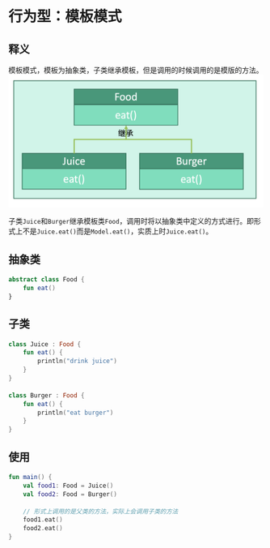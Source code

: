 # 行为型：模板模式


## 释义
模板模式，模板为抽象类，子类继承模板，但是调用的时候调用的是模版的方法。
![2feaf82eae3f221420c979fc54df1fb9](行为型：模板模式.resources/2DA3AB5D-04C4-44AB-A45B-0C145ECC14DA.png "模板模式")

子类`Juice`和`Burger`继承模板类`Food`，调用时将以抽象类中定义的方式进行。即形式上不是`Juice.eat()`而是`Model.eat()`，实质上时`Juice.eat()`。



## 抽象类
```kotlin
abstract class Food {
    fun eat()
}
```

## 子类
```kotlin
class Juice : Food {
    fun eat() {
        println("drink juice")
    }
}

class Burger : Food {
    fun eat() {
        println("eat burger")
    }
}
```

## 使用
```kotlin
fun main() {
    val food1: Food = Juice()
    val food2: Food = Burger()
    
    // 形式上调用的是父类的方法，实际上会调用子类的方法
    food1.eat()
    food2.eat()
}
```
